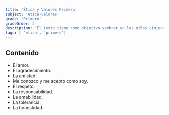 ```yaml
---
title: 'Ética y Valores Primero'
subject: 'etica-valores'  
grade: 'Primero'
gradeOrder: 2
description: 'El texto tiene como objetivo sembrar en los niños cimientos establecidos en valores, los cuales serán desarrollados permanentemente en una relación de padre, e hijo e institución realizando actividades representativas como obras de teatro, títeres y dinámicas.'
tags: [ 'etica', 'primero']
---
```


## Contenido

* El amor.
* El agradecimiento.
* La amistad.
* Me conozco y me acepto como soy.
* El respeto.
* La responsabilidad.
* La amabilidad.
* La tolerancia.
* La honestidad.